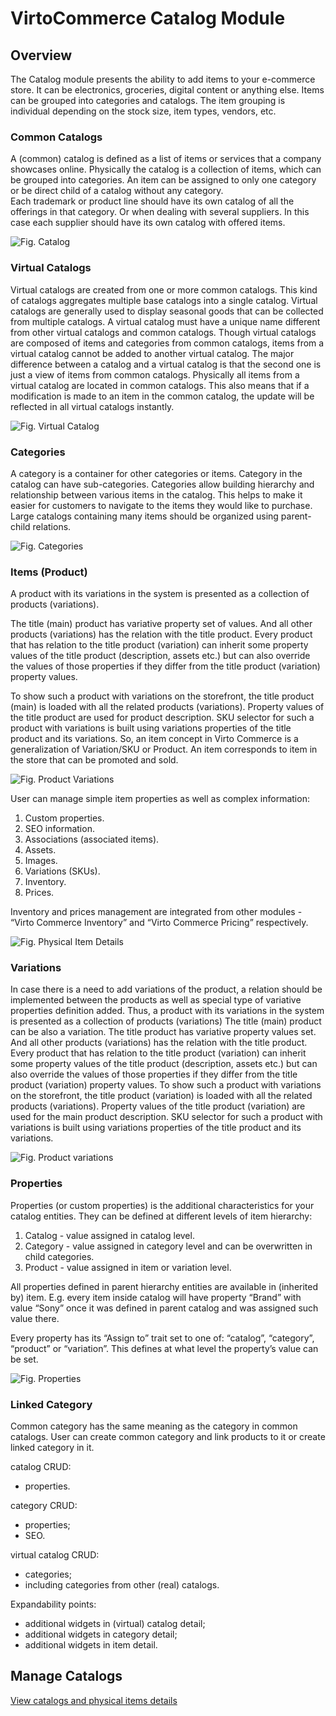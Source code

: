 # VirtoCommerce Catalog Module
## Overview 

The Catalog module presents the ability to add items to your e-commerce store.  It can be electronics, groceries, digital content or anything else. Items can be grouped into categories and catalogs. The item grouping is individual depending on the stock size, item types, vendors, etc.


### Common Catalogs

A (common) catalog is defined as a list of items or services that a company showcases online. Physically the catalog is a collection of items, which can be grouped into categories. An item can be assigned to only one category or be direct child of a catalog without any category.  
 Each trademark or product line should have its own catalog of all the offerings in that category. Or when dealing with several suppliers. In this case each supplier should have its own catalog with offered items.

![Fig. Catalog](docs/media/screen-catalogs.png)

### Virtual Catalogs

Virtual catalogs are created from one or more common catalogs. This kind of catalogs aggregates multiple base catalogs into a single catalog. Virtual catalogs are generally used to display seasonal goods that can be collected from multiple catalogs.
A virtual catalog must have a unique name different from other virtual catalogs and common catalogs. Though virtual catalogs are composed of items and categories from common catalogs, items from a virtual catalog cannot be added to another virtual catalog.
The major difference between a catalog and a virtual catalog is that the second one is just a view of items from common catalogs. Physically all items from a virtual catalog are located in common catalogs. This also means that if a modification is made to an item in the common catalog, the update will be reflected in all virtual catalogs instantly.

![Fig. Virtual Catalog](docs/media/screen-virtual-catalog.png)

### Categories

A category is a container for other categories or items. Category in the catalog can have sub-categories. Categories allow building hierarchy and relationship between various items in the catalog. This helps to make it easier for customers to navigate to the items they would like to purchase. Large catalogs containing many items should be organized using parent-child relations.

![Fig. Categories](docs/media/screen-categories.png)

### Items (Product)

A product with its variations in the system is presented as a collection of products (variations).

The title (main) product has variative property set of values. And all other products (variations) has the relation with the title product. Every product that has relation to the title product (variation) can inherit some property values of the title product (description, assets etc.) but can also override the values of those properties if they differ from the title product (variation) property values.

To show such a product with variations on the storefront, the title product (main) is loaded with all the related products (variations). Property values of the title product are used for product description. SKU selector for such a product with variations is built using variations properties of the title product and its variations.
So, an item concept in Virto Commerce is a generalization of Variation/SKU or Product. An item corresponds to item in the store that can be promoted and sold.

![Fig. Product Variations](docs/media/screen-product-variations.png)

User can manage simple item properties as well as complex information:

1. Custom properties.
1. SEO information.
1. Associations (associated items).
1. Assets.
1. Images.
1. Variations (SKUs).
1. Inventory.
1. Prices.

Inventory and prices management are integrated from other modules - “Virto Commerce Inventory” and “Virto Commerce Pricing” respectively.

![Fig. Physical Item Details](docs/media/screen-physical-item-details.png)

### Variations

In case there is a need to add variations of the product, a relation should be implemented between the products as well as special type of variative properties definition added. Thus, a product with its variations in the system is presented as a collection of products (variations) The title (main) product can be also a variation. The title product has variative property values set. And all other products (variations) has the relation with the title product. Every product that has relation to the title product (variation) can inherit some property values of the title product (description, assets etc.) but can also override the values of those properties if they differ from the title product (variation) property values. 
To show such a product with variations on the storefront, the title product (variation) is loaded with all the related products (variations). Property values of the title product (variation) are used for the main product description. SKU selector for such a product with variations is built using variations properties of the title product and its variations.

![Fig. Product variations](docs/media/screen-product-variations.png)

### Properties

Properties (or custom properties) is the additional characteristics for your catalog entities. They can be defined at different levels of item hierarchy:

1. Catalog - value assigned in catalog level.
1. Category - value assigned in category level and can be overwritten in child categories.
1. Product - value assigned in item or variation level.

All properties defined in parent hierarchy entities are available in (inherited by) item. E.g. every item inside catalog will have property “Brand” with value “Sony” once it was defined in parent catalog and was assigned such value there.

Every property has its “Assign to” trait set to one of: “catalog”, “category”, “product” or “variation”. This defines at what level the property’s value can be set.

![Fig. Properties](docs/media/screen-product-properties.png)

### Linked Category

Common category has the same meaning as the category in common catalogs. User can create common category and link products to it or create linked category in it.

catalog CRUD:

- properties.

category CRUD:

- properties;
- SEO.

virtual catalog CRUD:

- categories;
- including categories from other (real) catalogs.

Expandability points:

- additional widgets in (virtual) catalog detail;
- additional widgets in category detail;
- additional widgets in item detail.

## Manage Catalogs

[View catalogs and physical items details](/docs/view-catalogs-and-physical-items.ms)



